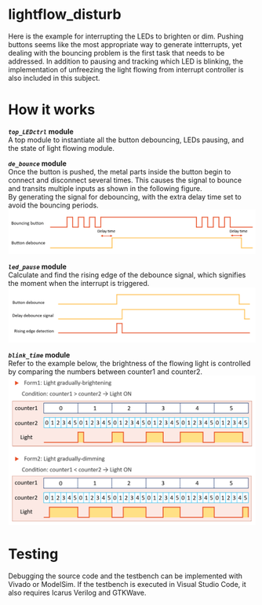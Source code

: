 # lightflow_disturb
Here is the example for interrupting the LEDs to brighten or dim. Pushing buttons seems like the most appropriate way to generate intterrupts, yet dealing with the bouncing problem is the first task that needs to be addressed. In addition to pausing and tracking which LED is blinking, the implementation of unfreezing the light flowing from interrupt controller is also included in this subject.

# How it works
**_`top_LEDctrl`_ module**  
A top module to instantiate all the button debouncing, LEDs pausing, and the state of light flowing module.  

**_`de_bounce`_ module**  
Once the button is pushed, the metal parts inside the button begin to connect and disconnect several times. This causes the signal to bounce and transits multiple inputs as shown in the following figure.  
By generating the signal for debouncing, with the extra delay time set to avoid the bouncing periods.
![GITHUB](https://github.com/wleen0/lightflow_disturb/blob/main/imgs/debounce_btn.png)

**_`led_pause`_ module**  
Calculate and find the rising edge of the debounce signal, which signifies the moment when the interrupt is triggered.
![GITHUB](https://github.com/wleen0/lightflow_disturb/blob/main/imgs/signal_detect.png)

**_`blink_time`_ module**  
Refer to the example below, the brightness of the flowing light is controlled by comparing the numbers between counter1 and counter2.
![GITHUB](https://github.com/wleen0/lightflow_disturb/blob/main/imgs/light_brightness.png?raw=true)

# Testing
Debugging the source code and the testbench can be implemented with Vivado or ModelSim. If the testbench is executed in Visual Studio Code, it also requires Icarus Verilog and GTKWave.
